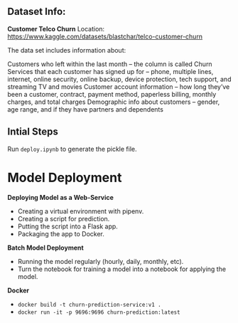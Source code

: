 ## Dataset Info: 

**Customer Telco Churn**
Location:
https://www.kaggle.com/datasets/blastchar/telco-customer-churn

The data set includes information about:

Customers who left within the last month – the column is called Churn
Services that each customer has signed up for – phone, multiple lines, internet, online security, online backup, device protection, tech support, and streaming TV and movies
Customer account information – how long they’ve been a customer, contract, payment method, paperless billing, monthly charges, and total charges
Demographic info about customers – gender, age range, and if they have partners and dependents


## Intial Steps 

Run `deploy.ipynb` to generate the pickle file.


# **Model Deployment** 

**Deploying Model as a Web-Service**
- Creating a virtual environment with pipenv.
- Creating a script for prediction.
- Putting the script into a Flask app.
- Packaging the app to Docker.


**Batch Model Deployment**
- Running the model regularly (hourly, daily, monthly, etc).
- Turn the notebook for training a model into a notebook for applying the model.

**Docker**  
- `docker build -t churn-prediction-service:v1 .`  
- `docker run -it -p 9696:9696 churn-prediction:latest`